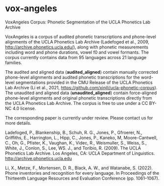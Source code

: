 # vox-angeles
VoxAngeles Corpus: Phonetic Segmentation of the UCLA Phonetics Lab Archive

VoxAngeles is a corpus of audited phonetic transcriptions and phone-level alignments of the UCLA Phonetics Lab Archive (Ladefoged et al., 2009, http://archive.phonetics.ucla.edu/), along with phonetic measurements including word and phone durations, vowel f0 and vowel formants. The corpus currently contains data from 95 languages across 21 language families. 

The audited and aligned data (**audited_aligned**) contain manually corrected phone-level alignments and audited phonetic transcriptions for the word-level segmentations provided in the CMU Release of the UCLA Phonetics Lab Archive (Li et al., 2021, https://github.com/xinjli/ucla-phonetic-corpus). The unaudited and aligned data (**unaudited_aligned**) contain force-aligned phone-level alignments and original phonetic transcriptions directly from the UCLA Phonetics Lab Archive. The corpus is free to use under a CC BY-NC 4.0 license. 

The corresponding paper is currently under review. Please contact us for more details.

Ladefoged, P., Blankenship, B., Schuh, R. G., Jones, P., Gfroerer, N., Griffiths, E., Harrington, L., Hipp, C., Jones, P., Kaneko, M, Moore-Cantwell, C., Oh, G., Pfister, K., Vaughan, K., Videc, R., Weismuller, S., Weiss, S., White, J., Conlon, S., Lee, WS. J., and Toribio, R. (2009). The UCLA Phonetics Lab Archive.  Los Angeles, CA: UCLA Department of Linguistics. http://archive.phonetics.ucla.edu 

Li, X., Metze, F., Mortensen, D. R., Black, A. W., and Watanabe, S. (2022). Phone inventories and recognition for every language. In Proceedings of the Thirteenth Language Resources and Evaluation Conference (pp. 1061–1067).
